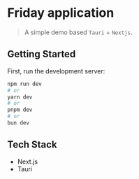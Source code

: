 # Friday application

> A simple demo based `Tauri` + `Nextjs`.

## Getting Started

First, run the development server:

```bash
npm run dev
# or
yarn dev
# or
pnpm dev
# or
bun dev
```

## Tech Stack

- Next.js
- Tauri
